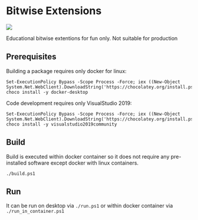 # Bitwise Extensions

![](https://github.com/iarovyi/BitwiseExtensions/workflows/Run%20CI/badge.svg)

Educational bitwise extentions for fun only. Not suitable for production

## Prerequisites
Building a package requires only docker for linux:
```
Set-ExecutionPolicy Bypass -Scope Process -Force; iex ((New-Object System.Net.WebClient).DownloadString('https://chocolatey.org/install.ps1'))
choco install -y docker-desktop
```

Code development requires only VisualStudio 2019:
```
Set-ExecutionPolicy Bypass -Scope Process -Force; iex ((New-Object System.Net.WebClient).DownloadString('https://chocolatey.org/install.ps1'))
choco install -y visualstudio2019community
```
## Build
Build is executed within docker container so it does not require any pre-installed software except docker with linux containers.
```
./build.ps1
```

## Run
It can be run on desktop via `./run.ps1` or within docker container via `./run_in_container.ps1`